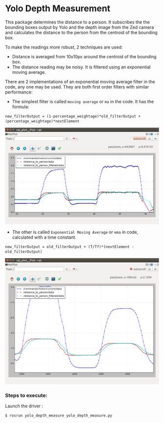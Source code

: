 # Yolo Depth Measurement

This package determines the distance to a person. It subscribes the the bounding boxes output by Yolo and the depth image from the Zed camera and calculates the distance to the person from the centroid of the bounding box.

To make the readings more robust, 2 techniques are used:
- Distance is averaged from 10x10px around the centroid of the bounding box.
- The distance reading may be noisy. It is filtered using an exponential moving average.

There are 2 implementations of an exponential moving average filter in the code, any one may be used. They are both first order filters with similar performance:
- The simplest filter is called `moving average` or `ma` in the code. It has the formula:
```
new_filterOutput = (1-percentage_weightage)*old_filterOutput + (percentage_weightage)*nextElement
```
![](images/filter_ma_output.png)
- The other is called `Exponential Moving Average` or `ema` in code, calculated with a time constant.
```
new_filterOutput = old_filterOutput + (T/Tf)*(nextElement - old_filterOutput)
```
![](images/filter_ema_output.png)

### Steps to execute:
Launch the driver :
```
$ rosrun yolo_depth_measure yolo_depth_measure.py
```